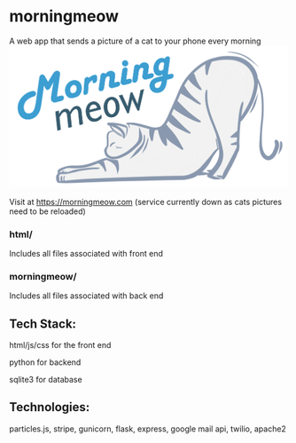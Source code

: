 # morningmeow
A web app that sends a picture of a cat to your phone every morning
<img src="https://github.com/kazar4/morningmeow/blob/master/html/LogoNew2.png" width="600">

Visit at https://morningmeow.com (service currently down as cats pictures need to be reloaded)

### html/
Includes all files associated with front end
### morningmeow/
Includes all files associated with back end


## Tech Stack:
html/js/css for the front end

python for backend

sqlite3 for database


## Technologies:
particles.js, stripe, gunicorn, flask, express, google mail api, twilio, apache2
